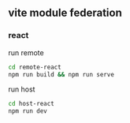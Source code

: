 ## vite module federation

### react

run remote

```sh
cd remote-react
npm run build && npm run serve
```

run host

```sh
cd host-react
npm run dev
```
